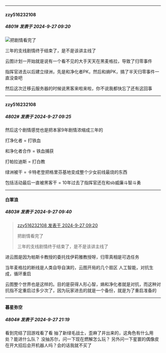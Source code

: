 ﻿
*****

####  zzy516232108  
##### 4801#       发表于 2024-9-27 09:20

<img src="https://static.saraba1st.com/image/smiley/face2017/067.png" referrerpolicy="no-referrer">把剧情看完了

三年的支线剧情终于结束了，是不是该讲主线了

云图计划一开始就是说有一个看不见的大手天天在黑麦格拉，导致了归零事件

指挥官进去以后建立绿洲，先是和净化者PK，然后和熵PK，搞了半天归零事件一直没查吧

然后这次迁移云服务器的时候说黑客来啦来啦，你不说我都快忘了还有这回事


*****

####  zzy516232108  
##### 4802#       发表于 2024-9-27 09:25

然后这个剧情感觉也是把本家9年剧情浓缩成三年的

打净化者 = 打铁血

和净化者合作 = 铁血捕获

打帕拉迪斯 = 打白教

绿洲被干 = 卡特老登把格里芬基地变成整个少女前线最烧的东西

包括活动最后一直被黑客干 = 10年过去了指挥官还在和sb威廉斗智斗勇


*****

####  白軍浪  
##### 4803#       发表于 2024-9-27 09:40

<blockquote><a href="httphttps://bbs.saraba1st.com/2b/forum.php?mod=redirect&amp;goto=findpost&amp;pid=66318982&amp;ptid=2015087" target="_blank">zzy516232108 发表于 2024-9-27 09:20</a>

把剧情看完了

三年的支线剧情终于结束了，是不是该讲主线了</blockquote>
进云图是因为帕斯卡教授的委托找伊莉雅教授呀，归零真相是可选任务

当年麦格拉的断线是人类自导自演的，云图开局的几个扇区 人工智能，对抗生成，循环重启

云图整个世界也是这样的。目的是获得人形心智，熵和净化者就是对抗，而这种对抗指不定重启过多少次了，因为玩家进去的就是一个备份，就是为了重启准备的


*****

####  暮星弥空  
##### 4804#       发表于 2024-9-27 21:19

看到完结了回游戏看了看
抽了新绿毛战士，歪麻了井出来的，这角色有什么用处？能进什么队？
没抽苏尔，问一下现在燃解怎么玩？
另外问一下星寰的偶像皮在开大招后会开机器人吗？会的话我就不买了

